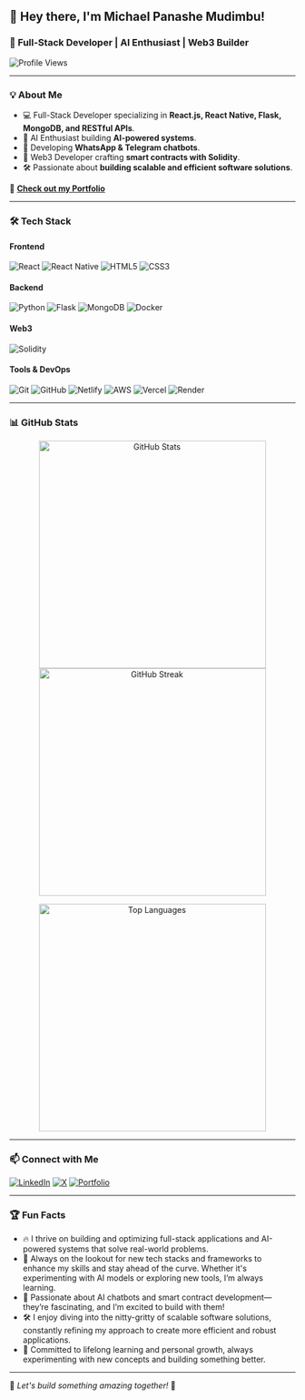 ## 👋 Hey there, I'm Michael Panashe Mudimbu!

### 🚀 Full-Stack Developer | AI Enthusiast | Web3 Builder

![Profile Views](https://komarev.com/ghpvc/?username=MichaelMudimbu&label=Profile%20Views&color=blue&style=flat)

---

### 💡 About Me
- 💻 Full-Stack Developer specializing in **React.js, React Native, Flask, MongoDB, and RESTful APIs**.
- 🤖 AI Enthusiast building **AI-powered systems**.
- 🤖 Developing **WhatsApp & Telegram chatbots**.
- 🔗 Web3 Developer crafting **smart contracts with Solidity**.
- 🛠️ Passionate about **building scalable and efficient software solutions**.

🔗 **[Check out my Portfolio](https://michaelmudimbu.netlify.app)**

---

### 🛠️ Tech Stack

#### **Frontend**
![React](https://img.shields.io/badge/React-20232A?style=for-the-badge&logo=react&logoColor=61DAFB)
![React Native](https://img.shields.io/badge/React%20Native-20232A?style=for-the-badge&logo=react&logoColor=61DAFB)
![HTML5](https://img.shields.io/badge/HTML5-E34F26?style=for-the-badge&logo=html5&logoColor=white)
![CSS3](https://img.shields.io/badge/CSS3-1572B6?style=for-the-badge&logo=css3&logoColor=white)

#### **Backend**
![Python](https://img.shields.io/badge/Python-3776AB?style=for-the-badge&logo=python&logoColor=white)
![Flask](https://img.shields.io/badge/Flask-000000?style=for-the-badge&logo=flask&logoColor=white)
![MongoDB](https://img.shields.io/badge/MongoDB-4EA94B?style=for-the-badge&logo=mongodb&logoColor=white)
![Docker](https://img.shields.io/badge/Docker-2496ED?style=for-the-badge&logo=docker&logoColor=white)

#### **Web3**
![Solidity](https://img.shields.io/badge/Solidity-363636?style=for-the-badge&logo=solidity&logoColor=white)

#### **Tools & DevOps**
![Git](https://img.shields.io/badge/Git-F05032?style=for-the-badge&logo=git&logoColor=white)
![GitHub](https://img.shields.io/badge/GitHub-181717?style=for-the-badge&logo=github&logoColor=white)
![Netlify](https://img.shields.io/badge/Netlify-00C7B7?style=for-the-badge&logo=netlify&logoColor=white)
![AWS](https://img.shields.io/badge/AWS-232F3E?style=for-the-badge&logo=amazon-aws&logoColor=white)
![Vercel](https://img.shields.io/badge/Vercel-000000?style=for-the-badge&logo=vercel&logoColor=white)
![Render](https://img.shields.io/badge/Render-46E3B7?style=for-the-badge&logo=render&logoColor=white)

---

### 📊 GitHub Stats

<p align="center">
  <img src="https://github-readme-stats.vercel.app/api?username=micpana&show_icons=true&theme=radical&count_private=true" alt="GitHub Stats" width="400px"/>
  <img src="https://github-readme-streak-stats.herokuapp.com/?user=micpana&theme=radical" alt="GitHub Streak" width="400px"/>
</p>

<p align="center">
  <img src="https://github-readme-stats.vercel.app/api/top-langs/?username=micpana&layout=compact&theme=radical" alt="Top Languages" width="400px"/>
</p>

---

### 📫 Connect with Me

[![LinkedIn](https://img.shields.io/badge/LinkedIn-0077B5?style=for-the-badge&logo=linkedin&logoColor=white)](https://www.linkedin.com/in/michaelmudimbu/)
[![X](https://img.shields.io/badge/X-000000?style=for-the-badge&logo=twitter&logoColor=white)](https://twitter.com/michaelmudimbu)
[![Portfolio](https://img.shields.io/badge/Portfolio-000000?style=for-the-badge&logo=vercel&logoColor=white)](https://michaelmudimbu.netlify.app)

---

### 🏆 Fun Facts
- 🔥 I thrive on building and optimizing full-stack applications and AI-powered systems that solve real-world problems.
- 🎯 Always on the lookout for new tech stacks and frameworks to enhance my skills and stay ahead of the curve. Whether it's experimenting with AI models or exploring new tools, I’m always learning.
- 🤖 Passionate about AI chatbots and smart contract development—they’re fascinating, and I’m excited to build with them!
- 🛠️ I enjoy diving into the nitty-gritty of scalable software solutions, constantly refining my approach to create more efficient and robust applications.
- 🌱 Committed to lifelong learning and personal growth, always experimenting with new concepts and building something better.

---

🚀 _Let's build something amazing together!_ 🚀

